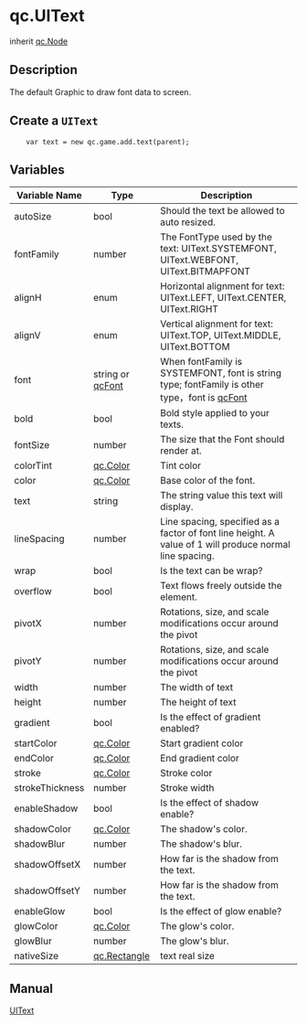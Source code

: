 # qc.UIText
inherit [qc.Node](CNode.md)

## Description
The default Graphic to draw font data to screen.

## Create a `UIText`
````
    var text = new qc.game.add.text(parent);
````

## Variables
| Variable Name        |   Type       |  Description           |
| ------------- |-------------|-------------|
| autoSize | bool | Should the text be allowed to auto resized. |
| fontFamily | number | The FontType used by the text: UIText.SYSTEMFONT, UIText.WEBFONT, UIText.BITMAPFONT |
| alignH | enum | Horizontal alignment for text: UIText.LEFT, UIText.CENTER, UIText.RIGHT |
| alignV | enum | Vertical alignment for text: UIText.TOP, UIText.MIDDLE, UIText.BOTTOM |
| font | string or [qcFont](../assets/Font.md) |  When fontFamily is SYSTEMFONT, font is string type; fontFamily is other type，font is [qcFont](../assets/Font.md) |
| bold | bool | Bold style applied to your texts. |
| fontSize | number | The size that the Font should render at. |
| colorTint | [qc.Color](../color/README.md) | Tint color |
| color | [qc.Color](../color/README.md) | Base color of the font. |
| text | string | The string value this text will display. |
| lineSpacing | number | Line spacing, specified as a factor of font line height. A value of 1 will produce normal line spacing. |
| wrap | bool | Is the text can be wrap? |
| overflow | bool | Text flows freely outside the element. |
| pivotX | number | Rotations, size, and scale modifications occur around the pivot  |
| pivotY | number | Rotations, size, and scale modifications occur around the pivot  |
| width | number | The width of text |
| height | number |  The height of text |
| gradient | bool | Is the effect of gradient enabled? |
| startColor | [qc.Color](../color/README.md) | Start gradient color |
| endColor | [qc.Color](../color/README.md) | End gradient color |
| stroke | [qc.Color](../color/README.md) | Stroke color |
| strokeThickness | number | Stroke width |
| enableShadow | bool | Is the effect of shadow enable? |
| shadowColor | [qc.Color](../color/README.md) | The shadow's color. |
| shadowBlur | number | The shadow's blur. |
| shadowOffsetX | number | How far is the shadow from the text. |
| shadowOffsetY | number | How far is the shadow from the text. |
| enableGlow | bool | Is the effect of glow enable? |
| glowColor | [qc.Color](../color/README.md) | The glow's color. |
| glowBlur | number | The glow's blur. |
| nativeSize | [qc.Rectangle](../geom/Rectangle.md) | text real size |

## Manual
[UIText](http://docs.qiciengine.com/manual/Sample/UIText.html)